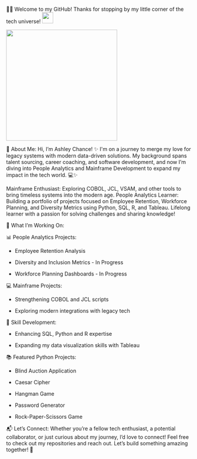 👋🏾 Welcome to my GitHub!
Thanks for stopping by my little corner of the tech universe!
<img src="https://raw.githubusercontent.com/MartinHeinz/MartinHeinz/master/wave.gif" width="30px">

<img src="https://media.giphy.com/media/3o72F2fmqq8uYg6VdC/giphy.gif" width="300px">

🌟 About Me:
Hi, I’m Ashley Chance! ✨
I'm on a journey to merge my love for legacy systems with modern data-driven solutions. My background spans talent sourcing, career coaching, and software development, and now I’m diving into People Analytics and Mainframe Development to expand my impact in the tech world. 💻✨

Mainframe Enthusiast: Exploring COBOL, JCL, VSAM, and other tools to bring timeless systems into the modern age.
People Analytics Learner: Building a portfolio of projects focused on Employee Retention, Workforce Planning, and Diversity Metrics using Python, SQL, R, and Tableau.
Lifelong learner with a passion for solving challenges and sharing knowledge!

🎯 What I’m Working On:

📊 People Analytics Projects: 

- Employee Retention Analysis

- Diversity and Inclusion Metrics - In Progress

- Workforce Planning Dashboards - In Progress
  

💻 Mainframe Projects:

- Strengthening COBOL and JCL scripts

- Exploring modern integrations with legacy tech


🔧 Skill Development:

- Enhancing SQL, Python and R expertise

- Expanding my data visualization skills with Tableau
  

📚 Featured Python Projects:

- Blind Auction Application

- Caesar Cipher

- Hangman Game

- Password Generator

- Rock-Paper-Scissors Game



📬 Let’s Connect:
Whether you’re a fellow tech enthusiast, a potential collaborator, or just curious about my journey, I’d love to connect! Feel free to check out my repositories and reach out. Let’s build something amazing together! 💌





